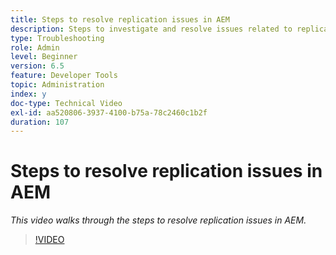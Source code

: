 ```yaml
---
title: Steps to resolve replication issues in AEM
description: Steps to investigate and resolve issues related to replication
type: Troubleshooting
role: Admin
level: Beginner
version: 6.5
feature: Developer Tools
topic: Administration
index: y
doc-type: Technical Video
exl-id: aa520806-3937-4100-b75a-78c2460c1b2f
duration: 107
---
```

# Steps to resolve replication issues in AEM

*This video walks through the steps to resolve replication issues in AEM.*

>[!VIDEO](https://video.tv.adobe.com/v/335471?quality=12&learn=on)
